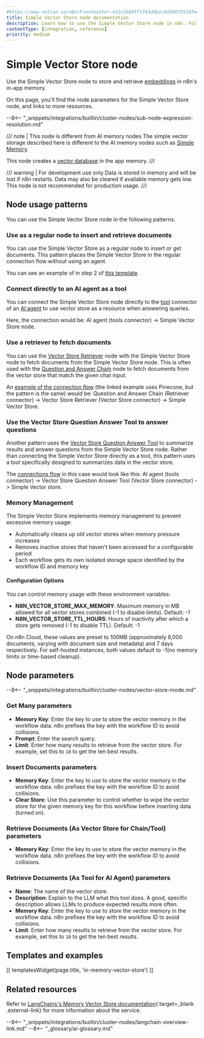 ```yaml
---
#https://www.notion.so/n8n/Frontmatter-432c2b8dff1f43d4b1c8d20075510fe4
title: Simple Vector Store node documentation
description: Learn how to use the Simple Vector Store node in n8n. Follow technical documentation to integrate Simple Vector Store node into your workflows.
contentType: [integration, reference]
priority: medium
---
```


# Simple Vector Store node

Use the Simple Vector Store node to store and retrieve [embeddings](/glossary.md#ai-embedding) in n8n's in-app memory. 

On this page, you'll find the node parameters for the Simple Vector Store node, and links to more resources.

--8<-- "_snippets/integrations/builtin/cluster-nodes/sub-node-expression-resolution.md"

/// note | This node is different from AI memory nodes
The simple vector storage described here is different to the AI memory nodes such as [Simple Memory](/integrations/builtin/cluster-nodes/sub-nodes/n8n-nodes-langchain.memorybufferwindow/index.md).

This node creates a [vector database](/glossary.md#ai-vector-store) in the app memory.
///


/// warning | For development use only
Data is stored in memory and will be lost if n8n restarts. Data may also be cleared if available memory gets low. This node is not recommended for production usage.
///

## Node usage patterns

You can use the Simple Vector Store node in the following patterns.

### Use as a regular node to insert and retrieve documents

You can use the Simple Vector Store as a regular node to insert or get documents. This pattern places the Simple Vector Store in the regular connection flow without using an agent.

You can see an example of in step 2 of [this template](https://n8n.io/workflows/2465-building-your-first-whatsapp-chatbot/).

### Connect directly to an AI agent as a tool

You can connect the Simple Vector Store node directly to the [tool](/glossary.md#ai-tool) connector of an [AI agent](/integrations/builtin/cluster-nodes/root-nodes/n8n-nodes-langchain.agent/index.md) to use vector store as a resource when answering queries.

Here, the connection would be: AI agent (tools connector) -> Simple Vector Store node.

### Use a retriever to fetch documents

You can use the [Vector Store Retriever](/integrations/builtin/cluster-nodes/sub-nodes/n8n-nodes-langchain.retrievervectorstore.md) node with the Simple Vector Store node to fetch documents from the Simple Vector Store node. This is often used with the [Question and Answer Chain](/integrations/builtin/cluster-nodes/root-nodes/n8n-nodes-langchain.chainretrievalqa/index.md) node to fetch documents from the vector store that match the given chat input.

An [example of the connection flow](https://n8n.io/workflows/1960-ask-questions-about-a-pdf-using-ai/) (the linked example uses Pinecone, but the pattern is the same) would be: Question and Answer Chain (Retriever connector) -> Vector Store Retriever (Vector Store connector) -> Simple Vector Store.

### Use the Vector Store Question Answer Tool to answer questions

Another pattern uses the [Vector Store Question Answer Tool](/integrations/builtin/cluster-nodes/sub-nodes/n8n-nodes-langchain.toolvectorstore.md) to summarize results and answer questions from the Simple Vector Store node. Rather than connecting the Simple Vector Store directly as a tool, this pattern uses a tool specifically designed to summarizes data in the vector store.

The [connections flow](https://n8n.io/workflows/2465-building-your-first-whatsapp-chatbot/) in this case would look like this: AI agent (tools connector) -> Vector Store Question Answer Tool (Vector Store connector) -> Simple Vector store.

### Memory Management

The Simple Vector Store implements memory management to prevent excessive memory usage:

- Automatically cleans up old vector stores when memory pressure increases
- Removes inactive stores that haven't been accessed for a configurable period
- Each workflow gets its own isolated storage space identified by the workflow ID and memory key

#### Configuration Options

You can control memory usage with these environment variables:

- __N8N_VECTOR_STORE_MAX_MEMORY__: Maximum memory in MB allowed for all vector stores combined (-1 to disable limits). Default: -1
- __N8N_VECTOR_STORE_TTL_HOURS__: Hours of inactivity after which a store gets removed (-1 to disable TTL). Default: -1

On n8n Cloud, these values are preset to 100MB (approximately 8,000 documents, varying with document size and metadata) and 7 days respectively. For self-hosted instances, both values default to -1(no memory limits or time-based cleanup).

## Node parameters

--8<-- "_snippets/integrations/builtin/cluster-nodes/vector-store-mode.md"

<!-- vale from-write-good.Weasel = NO -->
### Get Many parameters
<!-- vale from-write-good.Weasel = YES -->

* **Memory Key**: Enter the key to use to store the vector memory in the workflow data. n8n prefixes the key with the workflow ID to avoid collisions.
* **Prompt**: Enter the search query.
* **Limit**: Enter how many results to retrieve from the vector store. For example, set this to `10` to get the ten best results.


### Insert Documents parameters

* **Memory Key**: Enter the key to use to store the vector memory in the workflow data. n8n prefixes the key with the workflow ID to avoid collisions.
* **Clear Store**: Use this parameter to control whether to wipe the vector store for the given memory key for this workflow before inserting data (turned on).

### Retrieve Documents (As Vector Store for Chain/Tool) parameters

* **Memory Key**: Enter the key to use to store the vector memory in the workflow data. n8n prefixes the key with the workflow ID to avoid collisions.

### Retrieve Documents (As Tool for AI Agent) parameters

* **Name**: The name of the vector store.
* **Description**: Explain to the LLM what this tool does. A good, specific description allows LLMs to produce expected results more often.
* **Memory Key**: Enter the key to use to store the vector memory in the workflow data. n8n prefixes the key with the workflow ID to avoid collisions.
* **Limit**: Enter how many results to retrieve from the vector store. For example, set this to `10` to get the ten best results.

## Templates and examples

<!-- see https://www.notion.so/n8n/Pull-in-templates-for-the-integrations-pages-37c716837b804d30a33b47475f6e3780 -->
[[ templatesWidget(page.title, 'in-memory-vector-store') ]]

## Related resources

Refer to [LangChains's Memory Vector Store documentation](https://js.langchain.com/docs/integrations/vectorstores/memory/){:target=_blank .external-link} for more information about the service.

--8<-- "_snippets/integrations/builtin/cluster-nodes/langchain-overview-link.md"
--8<-- "_glossary/ai-glossary.md"
